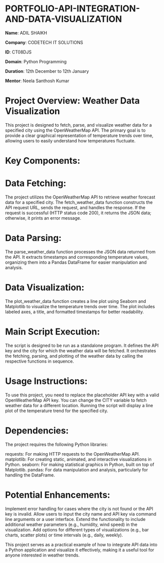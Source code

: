 # PORTFOLIO-API-INTEGRATION-AND-DATA-VISUALIZATION

**Name**: ADIL SHAIKH

**Company**: CODETECH IT SOLUTIONS

**ID**: CT08DJS

**Domain**: Python Programming

**Duration**: 12th December to 12th January

**Mentor**: Neela Santhosh Kumar






# Project Overview: Weather Data Visualization
This project is designed to fetch, parse, and visualize weather data for a specified city using the OpenWeatherMap API. 
The primary goal is to provide a clear graphical representation of temperature trends over time, allowing users to easily understand how temperatures fluctuate.

# Key Components:

# Data Fetching:

The project utilizes the OpenWeatherMap API to retrieve weather forecast data for a specified city.
The fetch_weather_data function constructs the API request URL, sends the request, and handles the response.
If the request is successful (HTTP status code 200), it returns the JSON data; otherwise, it prints an error message.

# Data Parsing:

The parse_weather_data function processes the JSON data returned from the API.
It extracts timestamps and corresponding temperature values, organizing them into a Pandas DataFrame for easier manipulation and analysis.

# Data Visualization:

The plot_weather_data function creates a line plot using Seaborn and Matplotlib to visualize the temperature trends over time.
The plot includes labeled axes, a title, and formatted timestamps for better readability.

# Main Script Execution:

The script is designed to be run as a standalone program.
It defines the API key and the city for which the weather data will be fetched.
It orchestrates the fetching, parsing, and plotting of the weather data by calling the respective functions in sequence.

# Usage Instructions:

To use this project, you need to replace the placeholder API key with a valid OpenWeatherMap API key.
You can change the CITY variable to fetch weather data for a different location.
Running the script will display a line plot of the temperature trend for the specified city.

# Dependencies:

The project requires the following Python libraries:

requests: For making HTTP requests to the OpenWeatherMap API.
matplotlib: For creating static, animated, and interactive visualizations in Python.
seaborn: For making statistical graphics in Python, built on top of Matplotlib.
pandas: For data manipulation and analysis, particularly for handling the DataFrame.

# Potential Enhancements:

Implement error handling for cases where the city is not found or the API key is invalid.
Allow users to input the city name and API key via command line arguments or a user interface.
Extend the functionality to include additional weather parameters (e.g., humidity, wind speed) in the visualization.
Add options for different types of visualizations (e.g., bar charts, scatter plots) or time intervals (e.g., daily, weekly).

This project serves as a practical example of how to integrate API data into a Python application and visualize it effectively, making it a useful tool for anyone interested in weather trends.




